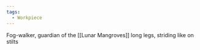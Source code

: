 ```yaml
---
tags:
  - Workpiece
---
```

Fog-walker, guardian of the [[Lunar Mangroves]]
long legs, striding like on stilts

